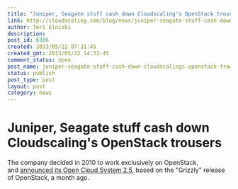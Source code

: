 ```yaml
---
title: "Juniper, Seagate stuff cash down Cloudscaling's OpenStack trousers"
link: http://cloudscaling.com/blog/news/juniper-seagate-stuff-cash-down-cloudscalings-openstack-trousers/
author: Teri Elniski
description: 
post_id: 6306
created: 2013/05/22 07:31:45
created_gmt: 2013/05/22 14:31:45
comment_status: open
post_name: juniper-seagate-stuff-cash-down-cloudscalings-openstack-trousers
status: publish
post_type: post
layout: post
category: news
---
```


# Juniper, Seagate stuff cash down Cloudscaling's OpenStack trousers

The company decided in 2010 to work exclusively on OpenStack, and [announced its Open Cloud System 2.5](http://www.theregister.co.uk/2013/04/17/cloudscaling_ocs_2_5_openstack_juniper/), based on the "Grizzly" release of OpenStack, a month ago.